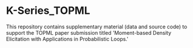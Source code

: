# K-Series_TOPML
This repository contains supplementary material (data and source code) to support the TOPML paper submission titled 'Moment-based Density Elicitation with Applications in Probabilistic Loops.'

